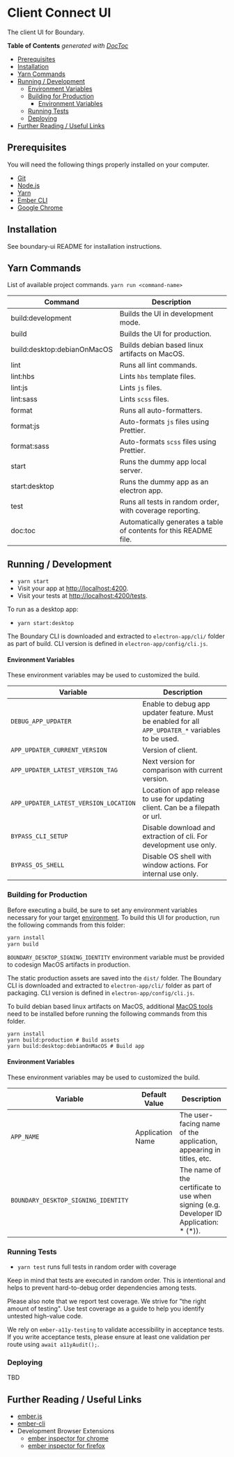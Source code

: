 # Client Connect UI

The client UI for Boundary.

<!-- START doctoc generated TOC please keep comment here to allow auto update -->
<!-- DON'T EDIT THIS SECTION, INSTEAD RE-RUN doctoc TO UPDATE -->
**Table of Contents**  *generated with [DocToc](https://github.com/thlorenz/doctoc)*

- [Prerequisites](#prerequisites)
- [Installation](#installation)
- [Yarn Commands](#yarn-commands)
- [Running / Development](#running--development)
    - [Environment Variables](#environment-variables)
  - [Building for Production](#building-for-production)
    - [Environment Variables](#environment-variables-1)
  - [Running Tests](#running-tests)
  - [Deploying](#deploying)
- [Further Reading / Useful Links](#further-reading--useful-links)

<!-- END doctoc generated TOC please keep comment here to allow auto update -->

## Prerequisites

You will need the following things properly installed on your computer.

* [Git](https://git-scm.com/)
* [Node.js](https://nodejs.org/)
* [Yarn](https://yarnpkg.com/)
* [Ember CLI](https://ember-cli.com/)
* [Google Chrome](https://google.com/chrome/)

## Installation

See boundary-ui README for installation instructions.

## Yarn Commands

List of available project commands.  `yarn run <command-name>`

| Command | Description |
| ------- | ----------- |
| build:development | Builds the UI in development mode. |
| build | Builds the UI for production. |
| build:desktop:debianOnMacOS | Builds debian based linux artifacts on MacOS. |
| lint | Runs all lint commands. |
| lint:hbs | Lints `hbs` template files. |
| lint:js | Lints `js` files. |
| lint:sass | Lints `scss` files. |
| format | Runs all auto-formatters. |
| format:js | Auto-formats `js` files using Prettier. |
| format:sass | Auto-formats `scss` files using Prettier. |
| start | Runs the dummy app local server. |
| start:desktop | Runs the dummy app as an electron app. |
| test | Runs all tests in random order, with coverage reporting. |
| doc:toc | Automatically generates a table of contents for this README file. |


## Running / Development

* `yarn start`
* Visit your app at [http://localhost:4200](http://localhost:4200).
* Visit your tests at [http://localhost:4200/tests](http://localhost:4200/tests).

To run as a desktop app:
* `yarn start:desktop`

The Boundary CLI is downloaded and extracted to `electron-app/cli/` folder as part of
build. CLI version is defined in `electron-app/config/cli.js`.

#### Environment Variables

These environment variables may be used to customized the build.

| Variable | Description |
| -------- | ----------- |
| `DEBUG_APP_UPDATER` | Enable to debug app updater feature. Must be enabled for all `APP_UPDATER_*` variables to be used. |
| `APP_UPDATER_CURRENT_VERSION` | Version of client. |
| `APP_UPDATER_LATEST_VERSION_TAG` | Next version for comparison with current version. |
| `APP_UPDATER_LATEST_VERSION_LOCATION` | Location of app release to use for updating client. Can be a filepath or url. |
| `BYPASS_CLI_SETUP` | Disable download and extraction of cli. For development use only. |
| `BYPASS_OS_SHELL` | Disable OS shell with window actions. For internal use only. |

### Building for Production

Before executing a build, be sure to set any environment variables necessary
for your target [environment](#environment-variables).  To build this UI for
production, run the following commands from this folder:

```bash
yarn install
yarn build
```

`BOUNDARY_DESKTOP_SIGNING_IDENTITY` environment variable must be provided
to codesign MacOS artifacts in production.

The static production assets are saved into the `dist/` folder.
The Boundary CLI is downloaded and extracted to `electron-app/cli/` folder as part of
packaging. CLI version is defined in `electron-app/config/cli.js`.

To build debian based linux artifacts on MacOS, additional [MacOS tools](https://www.electronforge.io/config/makers/deb) need to be installed before running the following commands from this folder.

```
yarn install
yarn build:production # Build assets
yarn build:desktop:debianOnMacOS # Build app
```

#### Environment Variables

These environment variables may be used to customized the build.

| Variable | Default Value | Description |
| -------- | ------------- | ----------- |
| `APP_NAME` | Application Name | The user-facing name of the application, appearing in titles, etc. |
| `BOUNDARY_DESKTOP_SIGNING_IDENTITY` | | The name of the certificate to use when signing (e.g. Developer ID Application: * (*)). |

### Running Tests

* `yarn test` runs full tests in random order with coverage

Keep in mind that tests are executed in random order.  This is intentional
and helps to prevent hard-to-debug order dependencies among tests.

Please also note that we report test coverage.  We strive for "the right amount
of testing".  Use test coverage as a guide to help you identify untested
high-value code.

We rely on `ember-a11y-testing` to validate accessibility in acceptance tests.
If you write acceptance tests, please ensure at least one validation per
route using `await a11yAudit();`.

### Deploying

TBD

## Further Reading / Useful Links

* [ember.js](https://emberjs.com/)
* [ember-cli](https://ember-cli.com/)
* Development Browser Extensions
  * [ember inspector for chrome](https://chrome.google.com/webstore/detail/ember-inspector/bmdblncegkenkacieihfhpjfppoconhi)
  * [ember inspector for firefox](https://addons.mozilla.org/en-US/firefox/addon/ember-inspector/)
